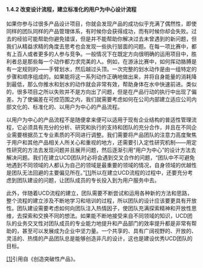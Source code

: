 #### 1.4.2 改变设计流程，建立标准化的用户为中心设计流程

如果你参与过很多产品设计项目，你就会发现产品的成功似乎充满了偶然性，即使同样的团队同样的产品管理体系，有时候你会获得成功，而有时候你却会失败。过去的经验可能帮助你避免错误，但是并不能帮助你解决过去未曾遇到的新问题，但我们从精益求精的角度去思考也会发现一些执行层面的问题。在每一项比赛中，都有上百人或者更多的人参与竞争。一般情况下在既定方向很明确的运用项目中，胜利者总是那些每一个动作都力求完美的人。例如，在游泳比赛中，如何挥动胳膊是有一定规则的——手臂划水，然后越过头顶。一次完整的划水动作是由一组特定的步骤和顺序组成的。如果能将这一系列动作正确地做出来，并将自身能量的消耗降到最低，那么你推水和划水的动作就会非常有效，帮助身体在水中快速前进。类似的，很多项目之所以失败并不是方向出了问题，但是在产品行动的执行中出现了偏差。为了使偏差在可控范围之内，我们就需要考虑如何在公司内部建立适应公司内部文化的、标准化的、以用户为中心的产品流程。

以用户为中心的产品流程不是随便拿来便可以适用于现有企业结构的普适性管理流程，它必须具有充分的分析、研究和执行的支持和团队的充分合作，并且在不同企业需要根据员工专业素质的不同进行调整。我们需要将产品团队的注意力高度聚焦于用户和其他产品相关人所关心和重视的地方，还需要引入定性研究机制——用定性研究的方法去发现问题并且展开问题，然后逐渐引用“用户为中心”的设计方法去解决问题。我们在建立UCD团队时必将会遇到交叉合作的问题，“团队中不可避免地遇到不同领域的人都认为自己的领域是最重要的领域的情况，自身领域的优越性是团队无法回避的主要偏见所在。”[[1]](part0150.xhtml#ch1-back)所以在建立UCD流程的过程中，还要充分考虑到团队建设的问题，让团队成员的专长投入到为用户服务中去。

此外，伴随着UCD流程的建立，团队需要不断尝试和运用各种新的方法和思路，整个流程的建立涉及不断地学习和培训的过程，所以团队的设计应该要更具有开放性。团队建设需要考虑如何向团队注入热情因子，使团队充满探索精神和开放性思维，去探索和交换不同的想法。如果能不断地接受来自不同领域的知识，UCD团队的业务交叉性对团队成员的专业能力地提升和产品部门的效率提升都是非常有帮助的，甚至可以发展成为企业中坚力量。一个共享的、具有广阔视野的、开放的、灵活的、热情的产品团队总是能够创造非凡的设计，这也是建设优秀UCD团队的目标。

[[1]](part0150.xhtml#ch1)引用自《创造突破性产品》。
